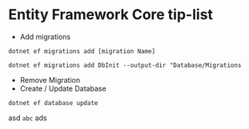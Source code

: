 ﻿# Entity Framework Core tip-list 
- Add migrations
```EF-console
dotnet ef migrations add [migration Name]
```
```EF-console
dotnet ef migrations add DbInit --output-dir "Database/Migrations
```
- Remove Migration
- Create / Update Database
```EF-console
dotnet ef database update
```
asd ```abc``` ads
